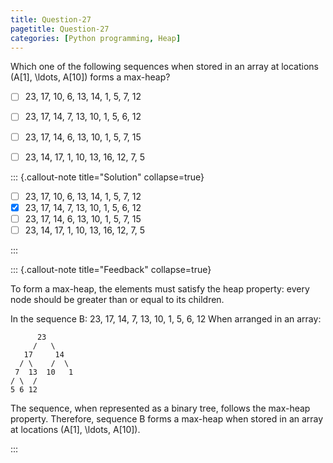 ```yaml
---
title: Question-27
pagetitle: Question-27
categories: [Python programming, Heap]
---
```


Which one of the following sequences when stored in an array at locations \(A[1], \ldots, A[10]\) forms a max-heap?

- [ ] 23, 17, 10, 6, 13, 14, 1, 5, 7, 12
- [ ] 23, 17, 14, 7, 13, 10, 1, 5, 6, 12
- [ ] 23, 17, 14, 6, 13, 10, 1, 5, 7, 15
- [ ] 23, 14, 17, 1, 10, 13, 16, 12, 7, 5



::: {.callout-note title="Solution" collapse=true}

- [ ] 23, 17, 10, 6, 13, 14, 1, 5, 7, 12
- [x] 23, 17, 14, 7, 13, 10, 1, 5, 6, 12
- [ ] 23, 17, 14, 6, 13, 10, 1, 5, 7, 15
- [ ] 23, 14, 17, 1, 10, 13, 16, 12, 7, 5

:::



::: {.callout-note title="Feedback" collapse=true}

To form a max-heap, the elements must satisfy the heap property: every node should be greater than or equal to its children.

In the sequence B: 23, 17, 14, 7, 13, 10, 1, 5, 6, 12
When arranged in an array:
```
      23
     /   \
   17     14
  / \    /  \
 7  13  10   1
/ \  /
5 6 12
```
The sequence, when represented as a binary tree, follows the max-heap property. Therefore, sequence B forms a max-heap when stored in an array at locations \(A[1], \ldots, A[10]\).

:::